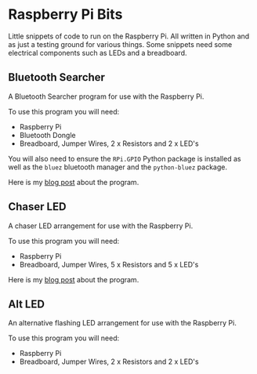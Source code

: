 Raspberry Pi Bits
======================

Little snippets of code to run on the Raspberry Pi. All written in Python and as just a testing ground for various things. Some snippets need some electrical components such as LEDs and a breadboard.


## Bluetooth Searcher

A Bluetooth Searcher program for use with the Raspberry Pi.

To use this program you will need:

  * Raspberry Pi
  * Bluetooth Dongle
  * Breadboard, Jumper Wires, 2 x Resistors and 2 x LED's

You will also need to ensure the `RPi.GPIO` Python package is installed as well as the `bluez` bluetooth manager and the `python-bluez` package.

Here is my [blog post](http://domjacko.wordpress.com/2014/08/05/bluetooth-phone-searcher-with-leds/) about the program.

## Chaser LED

A chaser LED arrangement for use with the Raspberry Pi.

To use this program you will need:

  * Raspberry Pi
  * Breadboard, Jumper Wires, 5 x Resistors and 5 x LED's

Here is my [blog post](https://domjacko.wordpress.com/2014/08/12/rpi-led-chaser/) about the program.

## Alt LED

An alternative flashing LED arrangement for use with the Raspberry Pi.

To use this program you will need:

  * Raspberry Pi
  * Breadboard, Jumper Wires, 2 x Resistors and 2 x LED's

